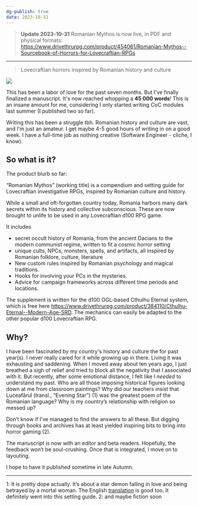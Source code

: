 ```yaml
---
dg-publish: true
date: 2023-10-31
---
```


> **Update 2023-10-31**
> Romanian Mythos is now live, in PDF and physical formats: https://www.drivethrurpg.com/product/454061/Romanian-Mythos--Sourcebook-of-Horrors-for-Lovecraftian-RPGs

---

> Lovecraftian horrors inspired by Romanian history and culture

![](https://i.imgur.com/7G9nKGm.png)

This has been a labor of love for the past seven months. But I've finally finalized a manuscript. It's now reached whopping a **45 000 words**! This is an insane amount for me, considering I only started writing CoC modules last summer (I published two so far). 

Writing this has been a struggle tbh. Romanian history and culture are vast, and I'm just an amateur. I get maybe 4-5 good hours of writing in on a good week. I have a full-time job as nothing creative (Software Engineer - cliche, I know). 

## So what is it?

The product blurb so far:

“Romanian Mythos” (working title) is a compendium and setting guide for Lovecraftian investigative RPGs, inspired by Romanian culture and history.

While a small and oft-forgotten country today, Romania harbors many dark secrets within its history and collective subconscious. These are now brought to unlife to be used in any Lovecraftian d100 RPG game. 

It includes
- secret occult history of Romania, from the ancient Dacians to the modern communist regime, written to fit a cosmic horror setting
- unique cults, NPCs, monsters, spells, and artifacts, all inspired by Romanian folklore, culture, literature
- New custom rules inspired by Romanian psychology and magical traditions.
- Hooks for involving your PCs in the mysteries.
- Advice for campaign frameworks across different time periods and locations.

The supplement is written for the d100 OGL-based Cthulhu Eternal system, which is free here https://www.drivethrurpg.com/product/384110/Cthulhu-Eternal--Modern-Age-SRD. The mechanics can easily be adapted to the other popular d100 Lovecraftian RPG.

## Why?

I have been fascinated by my country's history and culture the for past year(s). I never really cared for it while growing up in there. Living it was exhausting and saddening. When I moved away about ten years ago, I just breathed a sigh of relief and tried to block all the negativity that I associated with it. But recently, after some emotional distance, I felt like I *needed* to understand my past. Who are all those imposing historical figures looking down at me from classroom paintings? Why did our teachers insist that Luceafărul (transl., “Evening Star”) (1) was the greatest poem of the Romanian language? Why is my country’s relationship with religion so messed up? 

Don’t know if I’ve managed to find *the* answers to all these. But digging through books and archives has at least yielded inspiring bits to bring into horror gaming (2).

The manuscript is now with an editor and beta readers. Hopefully, the feedback won’t be soul-crushing. Once that is integrated, I move on to layouting. 

I hope to have it published sometime in late Autumn.

---

1: It is pretty dope actually. It’s about a star demon falling in love and being betrayed by a mortal woman. The English [translation](https://lyricstranslate.com/en/luceafarul-evening-star.html) is good too. It definitely went into this setting guide.
2: and maybe fiction soon